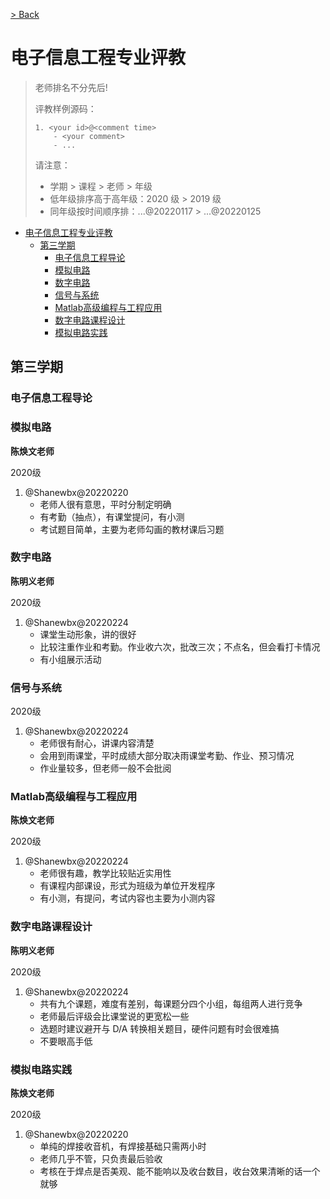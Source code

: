 [> Back](../../../faculty/soa/README.md)

# 电子信息工程专业评教

> 老师排名不分先后!
>
> 评教样例源码：
>
> ```
> 1. <your id>@<comment time>
>     - <your comment>
>     - ...
> ```
>
> 请注意：
>
> - 学期 > 课程 > 老师 > 年级
> - 低年级排序高于高年级：2020 级 > 2019 级
> - 同年级按时间顺序排：...@20220117 > ...@20220125


  

- [电子信息工程专业评教](#电子信息工程专业评教)
  - [第三学期](#第三学期)
    - [电子信息工程导论](#电子信息工程导论)
    - [模拟电路](#模拟电路)
    - [数字电路](#数字电路)
    - [信号与系统](#信号与系统)
    - [Matlab高级编程与工程应用](#Matlab高级编程与工程应用)
    - [数字电路课程设计](#数字电路课程设计)
    - [模拟电路实践](#模拟电路实践)





## 第三学期


### 电子信息工程导论


### 模拟电路

**陈焕文老师**

2020级

1. @Shanewbx@20220220
   - 老师人很有意思，平时分制定明确
   - 有考勤（抽点），有课堂提问，有小测
   - 考试题目简单，主要为老师勾画的教材课后习题



### 数字电路

**陈明义老师**

2020级

1. @Shanewbx@20220224
   - 课堂生动形象，讲的很好
   - 比较注重作业和考勤。作业收六次，批改三次；不点名，但会看打卡情况
   - 有小组展示活动



### 信号与系统

2020级

1. @Shanewbx@20220224
   - 老师很有耐心，讲课内容清楚
   - 会用到雨课堂，平时成绩大部分取决雨课堂考勤、作业、预习情况
   - 作业量较多，但老师一般不会批阅



### Matlab高级编程与工程应用

**陈焕文老师**

2020级

1. @Shanewbx@20220224
   - 老师很有趣，教学比较贴近实用性
   - 有课程内部课设，形式为班级为单位开发程序
   - 有小测，有提问，考试内容也主要为小测内容



### 数字电路课程设计

**陈明义老师**

2020级

1. @Shanewbx@20220224
   - 共有九个课题，难度有差别，每课题分四个小组，每组两人进行竞争
   - 老师最后评级会比课堂说的更宽松一些
   - 选题时建议避开与 D/A 转换相关题目，硬件问题有时会很难搞
   - 不要眼高手低



### 模拟电路实践
**陈焕文老师**

2020级

1. @Shanewbx@20220220
   - 单纯的焊接收音机，有焊接基础只需两小时
   - 老师几乎不管，只负责最后验收
   - 考核在于焊点是否美观、能不能响以及收台数目，收台效果清晰的话一个就够






